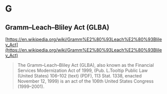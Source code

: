 # G

## Gramm–Leach–Bliley Act (GLBA)

[https://en.wikipedia.org/wiki/Gramm%E2%80%93Leach%E2%80%93Bliley_Act](https://en.wikipedia.org/wiki/Gramm%E2%80%93Leach%E2%80%93Bliley_Act)

> The Gramm–Leach–Bliley Act (GLBA), also known as the Financial Services Modernization Act of 1999, (Pub. L.Tooltip Public Law (United States) 106–102 (text) (PDF), 113 Stat. 1338, enacted November 12, 1999) is an act of the 106th United States Congress (1999–2001).
